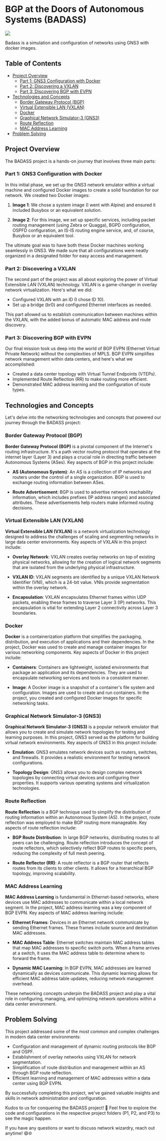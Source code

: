 # BGP at the Doors of Autonomous Systems (BADASS)
<img src="https://media.licdn.com/dms/image/C4E12AQHju1zPrndgsg/article-inline_image-shrink_1000_1488/0/1652626726913?e=1700092800&v=beta&t=2F_VUG5C9zuC5i5I1epYav5S6DTTQNaEqskix2fJ72Q" />

Badass is a simulation and configuration of networks using GNS3 with docker images.

## Table of Contents

- [Project Overview](#project-overview)
  - [Part 1: GNS3 Configuration with Docker](#part-1-gns3-configuration-with-docker)
  - [Part 2: Discovering a VXLAN](#part-2-discovering-a-vxlan)
  - [Part 3: Discovering BGP with EVPN](#part-3-discovering-bgp-with-evpn)
- [Technologies and Concepts](#technologies-and-concepts)
  - [Border Gateway Protocol (BGP)](#border-gateway-protocol-bgp)
  - [Virtual Extensible LAN (VXLAN)](#virtual-extensible-lan-vxlan)
  - [Docker](#docker)
  - [Graphical Network Simulator-3 (GNS3)](#graphical-network-simulator-3-gns3)
  - [Route Reflection](#route-reflection)
  - [MAC Address Learning](#mac-address-learning)
- [Problem Solving](#problem-solving)

## Project Overview

The BADASS project is a hands-on journey that involves three main parts:

### Part 1: GNS3 Configuration with Docker

In this initial phase, we set up the GNS3 network emulator within a virtual machine and configured Docker images to create a solid foundation for our network. We created two Docker images:

1. **Image 1**: We chose a system image (I went with Alpine) and ensured it included Busybox or an equivalent solution.

2. **Image 2**: For this image, we set up specific services, including packet routing management (using Zebra or Quagga), BGPD configuration, OSPFD configuration, an IS-IS routing engine service, and, of course, Busybox or an equivalent tool.

The ultimate goal was to have both these Docker machines working seamlessly in GNS3. We made sure that all configurations were neatly organized in a designated folder for easy access and management.

### Part 2: Discovering a VXLAN

The second part of the project was all about exploring the power of Virtual Extensible LAN (VXLAN) technology. VXLAN is a game-changer in overlay network virtualization. Here's what we did:

- Configured VXLAN with an ID (I chose ID 10).
- Set up a bridge (br0) and configured Ethernet interfaces as needed.

This part allowed us to establish communication between machines within the VXLAN, with the added bonus of automatic MAC address and route discovery.

### Part 3: Discovering BGP with EVPN

Our final mission took us deep into the world of BGP EVPN (Ethernet Virtual Private Network) without the complexities of MPLS. BGP EVPN simplifies network management within data centers, and here's what we accomplished:

- Created a data center topology with Virtual Tunnel Endpoints (VTEPs).
- Implemented Route Reflection (RR) to make routing more efficient.
- Demonstrated MAC address learning and the configuration of route types.

## Technologies and Concepts

Let's delve into the networking technologies and concepts that powered our journey through the BADASS project:

### Border Gateway Protocol (BGP)

**Border Gateway Protocol (BGP)** is a pivotal component of the Internet's routing infrastructure. It's a path vector routing protocol that operates at the internet layer (Layer 3) and plays a crucial role in directing traffic between Autonomous Systems (ASes). Key aspects of BGP in this project include:

- **AS (Autonomous System)**: An AS is a collection of IP networks and routers under the control of a single organization. BGP is used to exchange routing information between ASes.

- **Route Advertisement**: BGP is used to advertise network reachability information, which includes prefixes (IP address ranges) and associated attributes. These advertisements help routers make informed routing decisions.

### Virtual Extensible LAN (VXLAN)

**Virtual Extensible LAN (VXLAN)** is a network virtualization technology designed to address the challenges of scaling and segmenting networks in large data center environments. Key aspects of VXLAN in this project include:

- **Overlay Network**: VXLAN creates overlay networks on top of existing physical networks, allowing for the creation of logical network segments that are isolated from the underlying physical infrastructure.

- **VXLAN ID**: VXLAN segments are identified by a unique VXLAN Network Identifier (VNI), which is a 24-bit value. VNIs provide segmentation within the overlay network.

- **Encapsulation**: VXLAN encapsulates Ethernet frames within UDP packets, enabling these frames to traverse Layer 3 (IP) networks. This encapsulation is vital for extending Layer 2 connectivity across Layer 3 boundaries.

### Docker

**Docker** is a containerization platform that simplifies the packaging, distribution, and execution of applications and their dependencies. In the project, Docker was used to create and manage container images for various networking components. Key aspects of Docker in this project include:

- **Containers**: Containers are lightweight, isolated environments that package an application and its dependencies. They are used to encapsulate networking services and tools in a consistent manner.

- **Image**: A Docker image is a snapshot of a container's file system and configuration. Images are used to create and run containers. In the project, you created and configured Docker images for specific networking tasks.

### Graphical Network Simulator-3 (GNS3)

**Graphical Network Simulator-3 (GNS3)** is a popular network emulator that allows you to create and simulate network topologies for testing and learning purposes. In this project, GNS3 served as the platform for building virtual network environments. Key aspects of GNS3 in this project include:

- **Emulation**: GNS3 emulates network devices such as routers, switches, and firewalls. It provides a realistic environment for testing network configurations.

- **Topology Design**: GNS3 allows you to design complex network topologies by connecting virtual devices and configuring their properties. It supports various operating systems and virtualization technologies.

### Route Reflection

**Route Reflection** is a BGP technique used to simplify the distribution of routing information within an Autonomous System (AS). In the project, route reflection was employed to make BGP routing more manageable. Key aspects of route reflection include:

- **BGP Route Distribution**: In large BGP networks, distributing routes to all peers can be challenging. Route reflection introduces the concept of route reflectors, which selectively reflect BGP routes to specific peers, reducing the complexity of full mesh peering.

- **Route Reflector (RR)**: A route reflector is a BGP router that reflects routes from its clients to other clients. It allows for a hierarchical BGP topology, improving scalability.

### MAC Address Learning

**MAC Address Learning** is fundamental in Ethernet-based networks, where devices use MAC addresses to communicate within a local network segment. In the project, MAC address learning was a key component of BGP EVPN. Key aspects of MAC address learning include:

- **Ethernet Frames**: Devices in an Ethernet network communicate by sending Ethernet frames. These frames include source and destination MAC addresses.

- **MAC Address Table**: Ethernet switches maintain MAC address tables that map MAC addresses to specific switch ports. When a frame arrives at a switch, it uses the MAC address table to determine where to forward the frame.

- **Dynamic MAC Learning**: In BGP EVPN, MAC addresses are learned dynamically as devices communicate. This dynamic learning allows for efficient MAC address table updates, reducing network management overhead.

These networking concepts underpin the BADASS project and play a vital role in configuring, managing, and optimizing network operations within a data center environment.

## Problem Solving

This project addressed some of the most common and complex challenges in modern data center environments:

- Configuration and management of dynamic routing protocols like BGP and OSPF.
- Establishment of overlay networks using VXLAN for network segmentation.
- Simplification of route distribution and management within an AS through BGP route reflection.
- Efficient learning and management of MAC addresses within a data center using BGP EVPN.

By successfully completing this project, we've gained valuable insights and skills in network administration and configuration.

Kudos to us for conquering the BADASS project! 🚀 Feel free to explore the code and configurations in the respective project folders (P1, P2, and P3) to see the magic happen.

If you have any questions or want to discuss network wizardry, reach out anytime! 😄🌐

